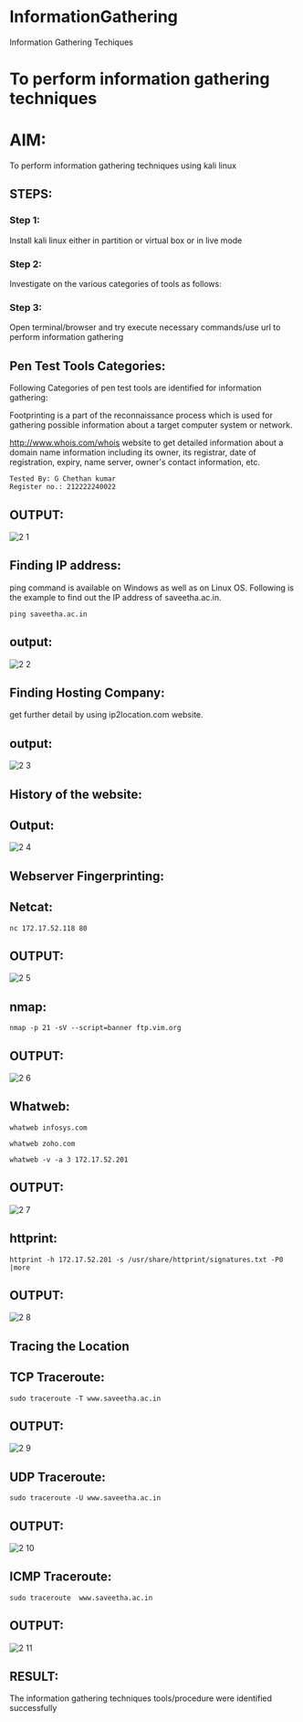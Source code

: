 # InformationGathering

Information Gathering Techiques

# To perform information gathering techniques

# AIM:

To perform information gathering techniques using kali linux 

## STEPS:

### Step 1:

Install kali linux either in partition or virtual box or in live mode

### Step 2:

Investigate on the various categories of tools as follows:

### Step 3:

Open terminal/browser and try execute necessary commands/use url to perform information gathering

## Pen Test Tools Categories:

Following Categories of pen test tools are identified for information gathering:

Footprinting is a part of the reconnaissance process which is used for gathering possible information about a target computer system or network.

http://www.whois.com/whois website to get detailed information about a domain name information including its owner, its registrar, date of registration, expiry, name server, owner's contact information, etc.

```
Tested By: G Chethan kumar
Register no.: 212222240022
```
## OUTPUT:

![2 1](https://github.com/user-attachments/assets/69219a72-133a-4765-9c6d-dbc8cbee538f)

## Finding IP address:

ping command is available on Windows as well as on Linux OS. Following is the example to find out the IP address of saveetha.ac.in.

```ping saveetha.ac.in```

## output:

![2 2](https://github.com/user-attachments/assets/1c629e73-04ad-4b24-87db-7fec9c8b202e)

## Finding Hosting Company:

get further detail by using ip2location.com website.

## output:

![2 3](https://github.com/user-attachments/assets/b6cc6e52-2a15-4bbc-8338-3fda802e1885)

## History of the website:

## Output:

![2 4](https://github.com/user-attachments/assets/aa72ff31-e2bc-4a01-b6f0-acae489c70ae)

## Webserver Fingerprinting:

## Netcat:

```nc 172.17.52.118 80```

## OUTPUT:

![2 5](https://github.com/user-attachments/assets/3a201abd-7998-4e17-a859-193bc4a8e480)

## nmap:

```nmap -p 21 -sV --script=banner ftp.vim.org```

## OUTPUT:

![2 6](https://github.com/user-attachments/assets/186d6f72-7c1c-4ea5-8cc6-cd0260c201c1)

## Whatweb:

```whatweb infosys.com```

```whatweb zoho.com```

```whatweb -v -a 3 172.17.52.201```

## OUTPUT:

![2 7](https://github.com/user-attachments/assets/a67c789a-e281-4409-b591-a37a88a6bbf7)

## httprint:

```httprint -h 172.17.52.201 -s /usr/share/httprint/signatures.txt -P0 |more```

## OUTPUT:

![2 8](https://github.com/user-attachments/assets/d20f931b-f6ad-44a8-b8d5-b53e230a94d9)

## Tracing the Location

## TCP Traceroute:

```sudo traceroute -T www.saveetha.ac.in```

## OUTPUT:

![2 9](https://github.com/user-attachments/assets/de3c7b3d-261b-4a50-a591-dbd1ab5a4369)

## UDP Traceroute:

```sudo traceroute -U www.saveetha.ac.in```

## OUTPUT:

![2 10](https://github.com/user-attachments/assets/5c0e1b1c-464d-4b8a-a5ec-bc7b888191a7)

## ICMP Traceroute:

```sudo traceroute  www.saveetha.ac.in```

## OUTPUT:

![2 11](https://github.com/user-attachments/assets/799ab7e4-76a8-4a56-a13e-72a66e69354d)

## RESULT:

The information gathering techniques tools/procedure were  identified successfully
